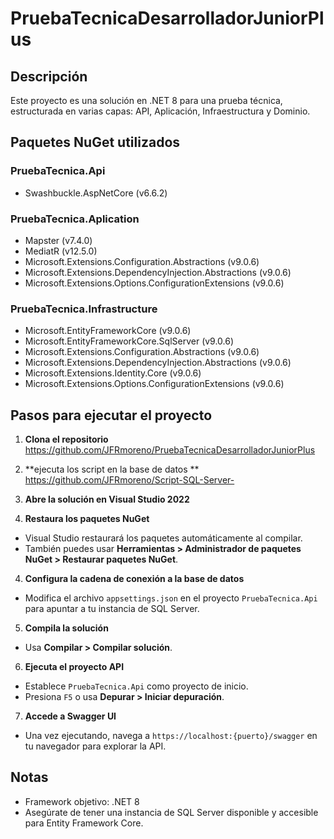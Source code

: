 # PruebaTecnicaDesarrolladorJuniorPlus

## Descripción

Este proyecto es una solución en .NET 8 para una prueba técnica, estructurada en varias capas: API, Aplicación, Infraestructura y Dominio.

## Paquetes NuGet utilizados

### PruebaTecnica.Api
- Swashbuckle.AspNetCore (v6.6.2)

### PruebaTecnica.Aplication
- Mapster (v7.4.0)
- MediatR (v12.5.0)
- Microsoft.Extensions.Configuration.Abstractions (v9.0.6)
- Microsoft.Extensions.DependencyInjection.Abstractions (v9.0.6)
- Microsoft.Extensions.Options.ConfigurationExtensions (v9.0.6)

### PruebaTecnica.Infrastructure
- Microsoft.EntityFrameworkCore (v9.0.6)
- Microsoft.EntityFrameworkCore.SqlServer (v9.0.6)
- Microsoft.Extensions.Configuration.Abstractions (v9.0.6)
- Microsoft.Extensions.DependencyInjection.Abstractions (v9.0.6)
- Microsoft.Extensions.Identity.Core (v9.0.6)
- Microsoft.Extensions.Options.ConfigurationExtensions (v9.0.6)

## Pasos para ejecutar el proyecto

1. **Clona el repositorio** https://github.com/JFRmoreno/PruebaTecnicaDesarrolladorJuniorPlus
2. **ejecuta los script en la base de datos ** https://github.com/JFRmoreno/Script-SQL-Server-
3. **Abre la solución en Visual Studio 2022**

4. **Restaura los paquetes NuGet**
- Visual Studio restaurará los paquetes automáticamente al compilar.
- También puedes usar __Herramientas > Administrador de paquetes NuGet > Restaurar paquetes NuGet__.

4. **Configura la cadena de conexión a la base de datos**
- Modifica el archivo `appsettings.json` en el proyecto `PruebaTecnica.Api` para apuntar a tu instancia de SQL Server.

5. **Compila la solución**
- Usa __Compilar > Compilar solución__.

6. **Ejecuta el proyecto API**
- Establece `PruebaTecnica.Api` como proyecto de inicio.
- Presiona `F5` o usa __Depurar > Iniciar depuración__.

7. **Accede a Swagger UI**
- Una vez ejecutando, navega a `https://localhost:{puerto}/swagger` en tu navegador para explorar la API.

## Notas

- Framework objetivo: .NET 8
- Asegúrate de tener una instancia de SQL Server disponible y accesible para Entity Framework Core.
